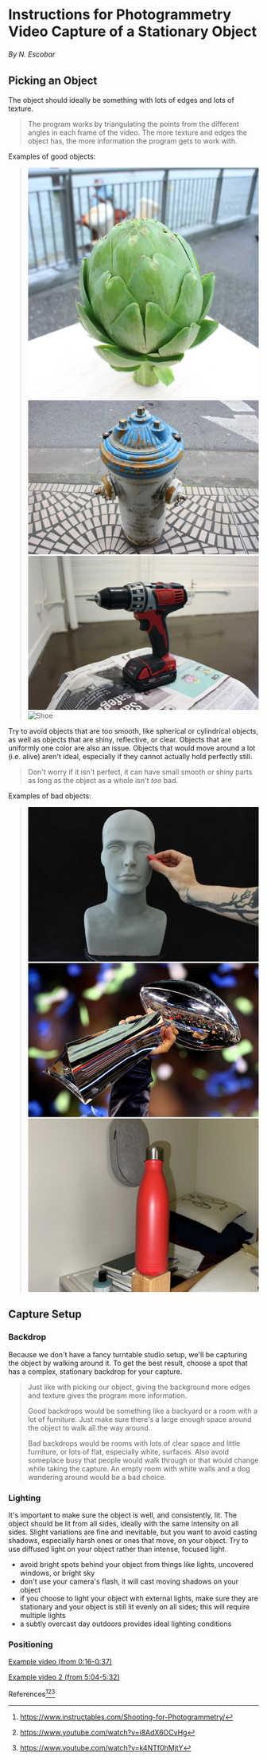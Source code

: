 # Instructions for Photogrammetry Video Capture of a Stationary Object
###### By N. Escobar

## Picking an Object
The object should ideally be something with lots of edges 
and lots of texture.

> The program works by triangulating the points from the 
> different angles in each frame of the video. The more 
> texture and edges the object has, the more information
> the program gets to work with.

Examples of good objects:

> ![Artichoke](artichoke.webp)
> ![Hydrant](hydrant.webp)
> ![Drill](drill.webp)
> ![Shoe](shoe1.jpeg)

Try to avoid objects that are too smooth, like spherical 
or cylindrical objects, as well as objects that are
shiny, reflective, or clear. Objects that are uniformly 
one color are also an issue. Objects that would move 
around a lot (i.e. alive) aren't ideal, especially if they
cannot actually hold perfectly still.

> Don't worry if it isn't perfect, it can have small smooth 
> or shiny parts as long as the object as a whole isn't 
> *too* bad.

Examples of bad objects:

> ![Bust](bust.webp)
> ![Lombardi](lombardi.jpg)
> ![Bottle](bottle.jpeg)

## Capture Setup

### Backdrop

Because we don't have a fancy turntable studio setup, we'll
be capturing the object by walking around it. To get the best
result, choose a spot that has a complex, stationary 
backdrop for your capture.

> Just like with picking our object, giving the background
> more edges and texture gives the program more information.
> 
> Good backdrops would be something like a backyard or a
> room with a lot of furniture. Just make sure there's a
> large enough space around the object to walk all the way
> around.
> 
> Bad backdrops would be rooms with lots of clear space and
> little furniture, or lots of flat, especially white, surfaces. 
> Also avoid someplace busy that people would walk through or 
> that would change while taking the capture. An empty room 
> with white walls and a dog wandering around would be a bad 
> choice.

### Lighting

It's important to make sure the object is well, and 
consistently, lit. The object should be lit from all sides,
ideally with the same intensity on all sides. Slight
variations are fine and inevitable, but you want to avoid
casting shadows, especially harsh ones or ones that move, 
on your object. Try to use diffused light on your object
rather than intense, focused light.

- avoid bright spots behind your object from things like
lights, uncovered windows, or bright sky
- don't use your camera's flash, it will cast moving shadows
on your object
- if you choose to light your object with external lights, 
make sure they are stationary and your object is still lit 
evenly on all sides; this will require multiple lights
- a subtly overcast day outdoors provides ideal lighting 
conditions

### Positioning



[Example video (from 0:16-0:37)](https://youtu.be/i8AdX6OCvHg?t=16)

[Example video 2 (from 5:04-5:32)](https://youtu.be/k4NTf0hMjtY?t=304)

References[^1][^2][^3]

[^1]: https://www.instructables.com/Shooting-for-Photogrammetry/
[^2]: https://www.youtube.com/watch?v=i8AdX6OCvHg
[^3]: https://www.youtube.com/watch?v=k4NTf0hMjtY
